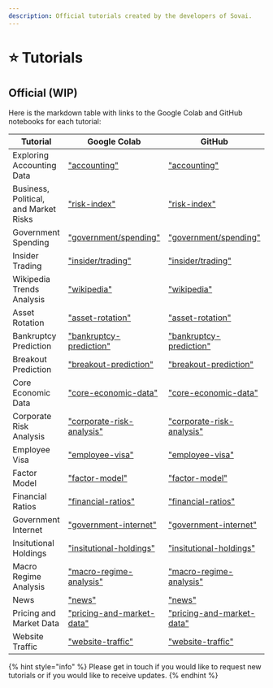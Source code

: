 ```yaml
---
description: Official tutorials created by the developers of Sovai.
---
```


# ⭐ Tutorials

## Official (WIP)

Here is the markdown table with links to the Google Colab and GitHub notebooks for each tutorial:

| Tutorial                              | Google Colab                                                                                                                                                        | GitHub                                                                                                                                        |
| ------------------------------------- | ------------------------------------------------------------------------------------------------------------------------------------------------------------------- | --------------------------------------------------------------------------------------------------------------------------------------------- |
| Exploring Accounting Data             | ["accounting"](https://colab.research.google.com/github/sovai-research/sovai-public/blob/main/notebooks/tutorials/Accounting%20Data.ipynb)                          | ["accounting"](https://github.com/sovai-research/sovai-public/blob/main/notebooks/tutorials/Accounting%20Data.ipynb)                          |
| Business, Political, and Market Risks | ["risk-index"](https://colab.research.google.com/github/sovai-research/sovai-public/blob/main/notebooks/tutorials/Turing%20Risk%20Index.ipynb)                      | ["risk-index"](https://github.com/sovai-research/sovai-public/blob/main/notebooks/tutorials/Turing%20Risk%20Index.ipynb)                      |
| Government Spending                   | ["government/spending"](https://colab.research.google.com/github/sovai-research/sovai-public/blob/main/notebooks/tutorials/Government%20Spending.ipynb)             | ["government/spending"](https://github.com/sovai-research/sovai-public/blob/main/notebooks/tutorials/Government%20Spending.ipynb)             |
| Insider Trading                       | ["insider/trading"](https://colab.research.google.com/github/sovai-research/sovai-public/blob/main/notebooks/tutorials/Insider%20Trading.ipynb)                     | ["insider/trading"](https://github.com/sovai-research/sovai-public/blob/main/notebooks/tutorials/Insider%20Trading.ipynb)                     |
| Wikipedia Trends Analysis             | ["wikipedia"](https://colab.research.google.com/github/sovai-research/sovai-public/blob/main/notebooks/tutorials/Wikipedia.ipynb)                                   | ["wikipedia"](https://github.com/sovai-research/sovai-public/blob/main/notebooks/tutorials/Wikipedia.ipynb)                                   |
| Asset Rotation                        | ["asset-rotation"](https://colab.research.google.com/github/sovai-research/sovai-public/blob/main/notebooks/tutorials/Asset%20Rotation.ipynb)                       | ["asset-rotation"](https://github.com/sovai-research/sovai-public/blob/main/notebooks/tutorials/Asset%20Rotation.ipynb)                       |
| Bankruptcy Prediction                 | ["bankruptcy-prediction"](https://colab.research.google.com/github/sovai-research/sovai-public/blob/main/notebooks/tutorials/Bankruptcy%20Prediction.ipynb)         | ["bankruptcy-prediction"](https://github.com/sovai-research/sovai-public/blob/main/notebooks/tutorials/Bankruptcy%20Prediction.ipynb)         |
| Breakout Prediction                   | ["breakout-prediction"](https://colab.research.google.com/github/sovai-research/sovai-public/blob/main/notebooks/tutorials/Breakout%20Prediction.ipynb)             | ["breakout-prediction"](https://github.com/sovai-research/sovai-public/blob/main/notebooks/tutorials/Breakout%20Prediction.ipynb)             |
| Core Economic Data                    | ["core-economic-data"](https://colab.research.google.com/github/sovai-research/sovai-public/blob/main/notebooks/tutorials/Core%20Economic%20Data.ipynb)             | ["core-economic-data"](https://github.com/sovai-research/sovai-public/blob/main/notebooks/tutorials/Core%20Economic%20Data.ipynb)             |
| Corporate Risk Analysis               | ["corporate-risk-analysis"](https://colab.research.google.com/github/sovai-research/sovai-public/blob/main/notebooks/tutorials/Corporate%20Risk%20Analysis.ipynb)   | ["corporate-risk-analysis"](https://github.com/sovai-research/sovai-public/blob/main/notebooks/tutorials/Corporate%20Risk%20Analysis.ipynb)   |
| Employee Visa                         | ["employee-visa"](https://colab.research.google.com/github/sovai-research/sovai-public/blob/main/notebooks/tutorials/Employee%20Visa.ipynb)                         | ["employee-visa"](https://github.com/sovai-research/sovai-public/blob/main/notebooks/tutorials/Employee%20Visa.ipynb)                         |
| Factor Model                          | ["factor-model"](https://colab.research.google.com/github/sovai-research/sovai-public/blob/main/notebooks/tutorials/Factor%20Model.ipynb)                           | ["factor-model"](https://github.com/sovai-research/sovai-public/blob/main/notebooks/tutorials/Factor%20Model.ipynb)                           |
| Financial Ratios                      | ["financial-ratios"](https://colab.research.google.com/github/sovai-research/sovai-public/blob/main/notebooks/tutorials/Financial%20Ratios.ipynb)                   | ["financial-ratios"](https://github.com/sovai-research/sovai-public/blob/main/notebooks/tutorials/Financial%20Ratios.ipynb)                   |
| Government Internet                   | ["government-internet"](https://colab.research.google.com/github/sovai-research/sovai-public/blob/main/notebooks/tutorials/Government%20Internet.ipynb)             | ["government-internet"](https://github.com/sovai-research/sovai-public/blob/main/notebooks/tutorials/Government%20Internet.ipynb)             |
| Insitutional Holdings                 | ["insitutional-holdings"](https://colab.research.google.com/github/sovai-research/sovai-public/blob/main/notebooks/tutorials/Insitutional%20Holdings.ipynb)         | ["insitutional-holdings"](https://github.com/sovai-research/sovai-public/blob/main/notebooks/tutorials/Insitutional%20Holdings.ipynb)         |
| Macro Regime Analysis                 | ["macro-regime-analysis"](https://colab.research.google.com/github/sovai-research/sovai-public/blob/main/notebooks/tutorials/Macro%20Regime%20Analysis.ipynb)       | ["macro-regime-analysis"](https://github.com/sovai-research/sovai-public/blob/main/notebooks/tutorials/Macro%20Regime%20Analysis.ipynb)       |
| News                                  | ["news"](https://colab.research.google.com/github/sovai-research/sovai-public/blob/main/notebooks/tutorials/News.ipynb)                                             | ["news"](https://github.com/sovai-research/sovai-public/blob/main/notebooks/tutorials/News.ipynb)                                             |
| Pricing and Market Data               | ["pricing-and-market-data"](https://colab.research.google.com/github/sovai-research/sovai-public/blob/main/notebooks/tutorials/Pricing%20and%20Market%20Data.ipynb) | ["pricing-and-market-data"](https://github.com/sovai-research/sovai-public/blob/main/notebooks/tutorials/Pricing%20and%20Market%20Data.ipynb) |
| Website Traffic                       | ["website-traffic"](https://colab.research.google.com/github/sovai-research/sovai-public/blob/main/notebooks/tutorials/Website%20Traffic.ipynb)                     | ["website-traffic"](https://github.com/sovai-research/sovai-public/blob/main/notebooks/tutorials/Website%20Traffic.ipynb)                     |



{% hint style="info" %}
Please get in touch if you would like to request new tutorials or if you would like to receive updates.
{% endhint %}
